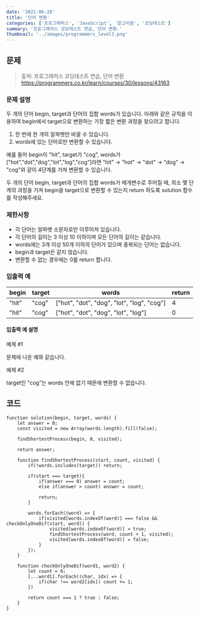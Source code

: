 ```yaml
---
date: '2021-06-28'
title: '단어 변환'
categories: ['프로그래머스', 'JavaScript', '알고리즘', '코딩테스트']
summary: '프로그래머스 코딩테스트 연습, 단어 변환.'
thumbnail: '../images/programmers_level3.png'
---
```


## 문제

> 출처: 프로그래머스 코딩테스트 연습, 단어 변환<br>https://programmers.co.kr/learn/courses/30/lessons/43163

### 문제 설명

두 개의 단어 begin, target과 단어의 집합 words가 있습니다. 아래와 같은 규칙을 이용하여 begin에서 target으로 변환하는 가장 짧은 변환 과정을 찾으려고 합니다.

1. 한 번에 한 개의 알파벳만 바꿀 수 있습니다.
2. words에 있는 단어로만 변환할 수 있습니다.

예를 들어 begin이 "hit", target가 "cog", words가 ["hot","dot","dog","lot","log","cog"]라면 "hit" -> "hot" -> "dot" -> "dog" -> "cog"와 같이 4단계를 거쳐 변환할 수 있습니다.

두 개의 단어 begin, target과 단어의 집합 words가 매개변수로 주어질 때, 최소 몇 단계의 과정을 거쳐 begin을 target으로 변환할 수 있는지 return 하도록 solution 함수를 작성해주세요.

### 제한사항

- 각 단어는 알파벳 소문자로만 이루어져 있습니다.
- 각 단어의 길이는 3 이상 10 이하이며 모든 단어의 길이는 같습니다.
- words에는 3개 이상 50개 이하의 단어가 있으며 중복되는 단어는 없습니다.
- begin과 target은 같지 않습니다.
- 변환할 수 없는 경우에는 0를 return 합니다.

### 입출력 예

| begin | target | words                                      | return |
| ----- | ------ | ------------------------------------------ | ------ |
| "hit" | "cog"  | ["hot", "dot", "dog", "lot", "log", "cog"] | 4      |
| "hit" | "cog"  | ["hot", "dot", "dog", "lot", "log"]        | 0      |

#### 입출력 예 설명

예제 #1

문제에 나온 예와 같습니다.

예제 #2

target인 "cog"는 words 안에 없기 때문에 변환할 수 없습니다.

## 코드

```
function solution(begin, target, words) {
    let answer = 0;
    const visited = new Array(words.length).fill(false);

    findShortestProcess(begin, 0, visited);

    return answer;

    function findShortestProcess(start, count, visited) {
        if(!words.includes(target)) return;

        if(start === target){
            if(answer === 0) answer = count;
            else if(answer > count) answer = count;

            return;
        }

        words.forEach((word) => {
            if(visited[words.indexOf(word)] === false && checkOnlyOneDif(start, word)) {
                visited[words.indexOf(word)] = true;
                findShortestProcess(word, count + 1, visited);
                visited[words.indexOf(word)] = false;
            }
        });
    }

    function checkOnlyOneDif(word1, word2) {
        let count = 0;
        [...word1].forEach((char, idx) => {
            if(char !== word2[idx]) count += 1;
        })

        return count === 1 ? true : false;
    }
}
```
